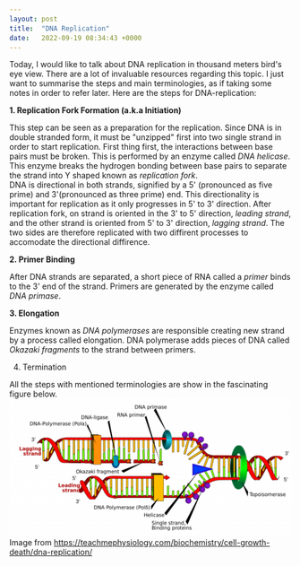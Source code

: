 ```yaml
---
layout: post
title:  "DNA Replication"
date:   2022-09-19 08:34:43 +0000
---
```

Today, I would like to talk about DNA replication in thousand meters bird's eye view. There are a lot of invaluable resources regarding this topic. I just want to summarise the steps and main terminologies, as if taking some notes in order to refer later.
Here are the steps for DNA-replication:

 **1. Replication Fork Formation (a.k.a Initiation)**
 
   This step can be seen as a preparation for the replication. Since DNA is in double stranded form, it must be "unzipped" first into two single strand in order to start replication. First thing first, the interactions between base pairs must be broken. This is performed by an enzyme called _DNA helicase_. This enzyme breaks the hydrogen bonding between base pairs to separate the strand into Y shaped known as _replication fork_.\
   DNA is directional in both strands, signified by a 5' (pronounced as five prime) and 3'(pronounced as three prime) end. This directionality is important for replication as it only progresses in 5' to 3' direction. After replication fork, on strand is oriented in the 3' to 5' direction, _leading strand_, and the other strand is oriented from 5' to 3' direction,  _lagging strand_. The two sides are therefore replicated with two diffirent processes to accomodate the directional diffirence.

 **2. Primer Binding**

   After DNA strands are separated, a short piece of RNA called a _primer_ binds to the 3' end of the strand. Primers are generated by the enzyme called _DNA primase_.

 **3. Elongation**
  
   Enzymes known as _DNA polymerases_ are responsible creating new strand by a process called elongation. DNA polymerase adds pieces of DNA called _Okazaki fragments_ to the strand between primers.   

 4. Termination

    
 
All the steps with mentioned terminologies are show in the fascinating figure below.
![dna-replicaton](/assets/DNA-replication.png)
Image from https://teachmephysiology.com/biochemistry/cell-growth-death/dna-replication/



